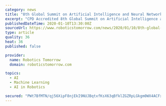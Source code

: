 ```yaml
---
category: news
title: "8th Global Summit on Artificial Intelligence and Neural Networks"
excerpt: "CPD Accredited 8th Global Summit on Artificial Intelligence and Neural Networks (Neural Networks 2020) is going to be held in Dubai, UAE during June 18-19, 2020. This International conference will bring together researchers, professors and scientists to discuss strategies for Artificial Intelligence from around the world. CPD Accredited 8th ..."
publishedDateTime: 2020-01-10T13:30:00Z
sourceUrl: https://www.roboticstomorrow.com/news/2020/01/10/8th-global-summit-on-artificial-intelligence-and-neural-networks-/14650/
type: article
quality: 36
heat: 36
published: false

provider:
  name: Robotics Tomorrow
  domain: roboticstomorrow.com

topics:
  - AI
  - Machine Learning
  - AI in Robotics

secured: "PWt7BfMTN/qj56XipF8njEkI9NUJBqtxfKsX63qBfklZGZRpLGkgm0WX4ACFxzGy4xx+06YDDw9ATuNVNjNKKzD3xZimdEm0Z3i3r7eVATKTFxbuOAOJfsbKAZofLMtSfuKHnesp8loc70TexYMOXPWbuGcqYhV7dF2QiBVs2pR+w7B3N1jDUT614aXAqoGBV0SVNjSk7mvFyFstuPjQPfTNXsJ6J+xgyf2gwZfaZBiVx503ZDYnUof9vEkRye6H3my98rHi/TIWTYIEwXaAnStB5lMgCvYov+GWO1BN2Vk=;z7s5fuBZWIXEhK5O4WLO1g=="
---
```


